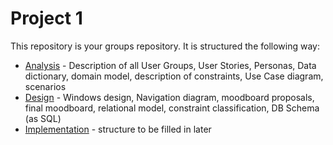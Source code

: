 # Project 1

This repository is your groups repository. It is structured the following way:

- [Analysis](/analysis) - Description of all User Groups, User Stories, Personas, Data dictionary, domain model, description of constraints, Use Case diagram, scenarios
- [Design](/design) - Windows design, Navigation diagram, moodboard proposals, final moodboard, relational model, constraint classification, DB Schema (as SQL)
- [Implementation](/implementation) - structure to be filled in later
